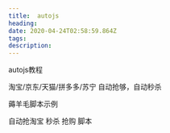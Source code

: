 ```yaml
---
title:  autojs
heading:
date: 2020-04-24T02:58:59.864Z
tags: 
description: 
---
```


autojs教程

淘宝/京东/天猫/拼多多/苏宁 自动抢够，自动秒杀

薅羊毛脚本示例

自动抢淘宝
秒杀
抢购
脚本
